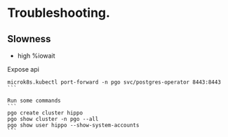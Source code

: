 # Troubleshooting.

## Slowness
- high %iowait

Expose api
````
microk8s.kubectl port-forward -n pgo svc/postgres-operator 8443:8443
```

Run some commands
```
pgo create cluster hippo
pgo show cluster -n pgo --all
pgo show user hippo --show-system-accounts
```
